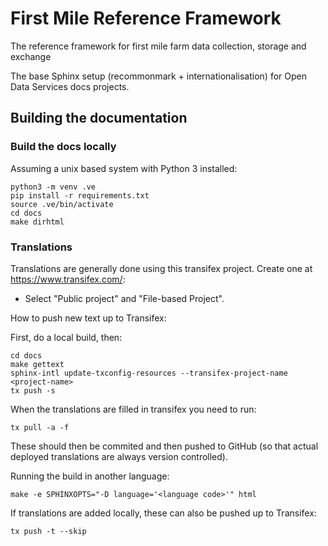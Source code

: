 # First Mile Reference Framework

The reference framework for first mile farm data collection, storage and exchange

The base Sphinx setup (recommonmark + internationalisation) for Open Data
Services docs projects.

## Building the documentation

### Build the docs locally
  
Assuming a unix based system with Python 3 installed:


```
python3 -m venv .ve    
pip install -r requirements.txt
source .ve/bin/activate
cd docs
make dirhtml
```

### Translations

Translations are generally done using this transifex project.
Create one at https://www.transifex.com/:
* Select "Public project" and "File-based Project".

How to push new text up to Transifex:

First, do a local build, then:

```
cd docs
make gettext
sphinx-intl update-txconfig-resources --transifex-project-name <project-name>
tx push -s
```

When the translations are filled in transifex you need to run:

```
tx pull -a -f
```

These should then be commited and then pushed to GitHub (so that actual
deployed translations are always version controlled).

Running the build in another language:

```
make -e SPHINXOPTS="-D language='<language code>'" html
```

If translations are added locally, these can also be pushed up to Transifex:

```
tx push -t --skip
```
